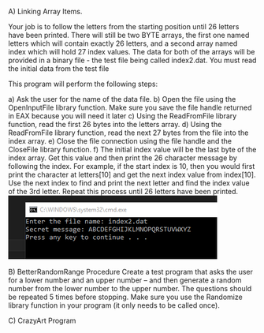 A) Linking Array Items.

Your job is to follow the letters from the starting position until 26 letters have been printed. There will still be two BYTE arrays, the first one named letters which will contain exactly 26 letters, and a second array named index which will hold 27 index values. The data for both of the arrays will be provided in a binary file - the test file being called index2.dat. You must read the initial data from the test file

This program will perform the following steps:

a) Ask the user for the name of the data file.
b) Open the file using the OpenInputFile library function. Make sure you save the file handle returned in EAX because you will need it later
c) Using the ReadFromFile library function, read the first 26 bytes into the letters array.
d) Using the ReadFromFile library function, read the next 27 bytes from the file into the index array.
e) Close the file connection using the file handle and the CloseFile library function.
f) The initial index value will be the last byte of the index array. Get this value and then print the 26 character message by following the index. For example, if the start index is 10, then you would first print the character at letters[10] and get the next index value from index[10]. Use the next index to find and print the next letter and find the index value of the 3rd letter. Repeat this process until 26 letters have been printed.
![](images/ex2.png)

B) BetterRandomRange Procedure
Create a test program that asks the user for a lower number and an upper number – and then generate a random number from the lower number to the upper number. The questions should be repeated 5 times before stopping. Make sure you use the Randomize library function in your program (it only needs to be called once).

C) CrazyArt Program

